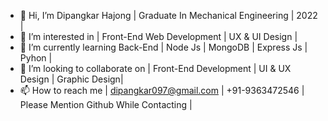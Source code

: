 - 👋 Hi, I’m Dipangkar Hajong | Graduate In Mechanical Engineering | 2022 |
- 👀 I’m interested in | Front-End Web Development | UX & UI Design | 
- 🌱 I’m currently learning Back-End | Node Js | MongoDB | Express Js | Pyhon |
- 💞️ I’m looking to collaborate on | Front-End Development | UI & UX Design | Graphic Design|
- 📫 How to reach me | dipangkar097@gmail.com | +91-9363472546 | Please Mention Github While Contacting |

<!---
dipangkar-ai/dipangkar-ai is a ✨ special ✨ repository because its `README.md` (this file) appears on your GitHub profile.
You can click the Preview link to take a look at your changes.
--->
